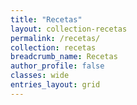```yaml
---
title: "Recetas"
layout: collection-recetas
permalink: /recetas/
collection: recetas
breadcrumb_name: Recetas
author_profile: false
classes: wide
entries_layout: grid
---
```

